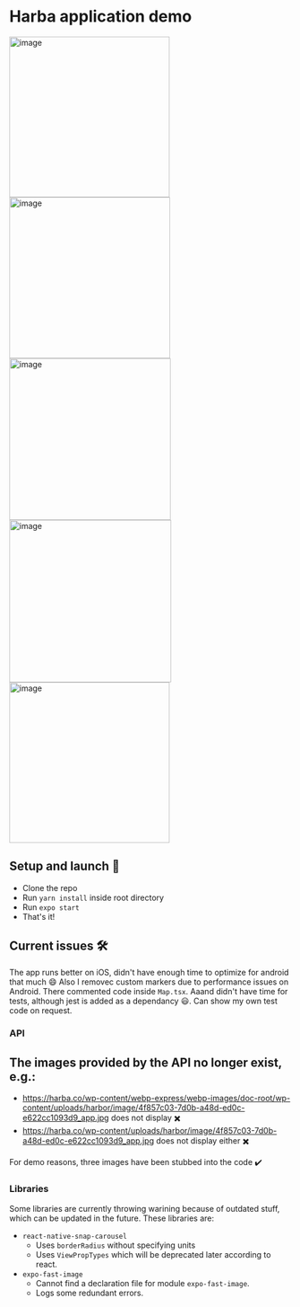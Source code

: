 # Harba application demo

<img width="286" alt="image" src="https://user-images.githubusercontent.com/55575853/177132683-943612c0-7643-4d7d-bfaa-1915a3f0509a.png"><img width="287" alt="image" src="https://user-images.githubusercontent.com/55575853/177133544-d24cd437-a812-490d-8f2a-6469e39464e0.png"><img width="288" alt="image" src="https://user-images.githubusercontent.com/55575853/177134219-c53ab0a8-0dd7-48ef-9935-ace81e6a5eb6.png"><img width="289" alt="image" src="https://user-images.githubusercontent.com/55575853/177134297-394a0493-a0e6-466a-8abf-2a88da0b92f9.png"><img width="286" alt="image" src="https://user-images.githubusercontent.com/55575853/177134375-3974433e-6a23-4dd8-8e49-27a528f2c0be.png">

## Setup and launch 🧰
- Clone the repo
- Run ``yarn install`` inside root directory
- Run ``expo start``
- That's it!


## Current issues 🛠️
The app runs better on iOS, didn't have enough time to optimize for android that much 😄 
Also I removec custom markers due to performance issues on Android. There commented code inside ``Map.tsx``.
Aaand didn't have time for tests, although jest is added as a dependancy 😃. Can show my own test code on request.
### API 

## The images provided by the API no longer exist, e.g.: 
 - https://harba.co/wp-content/webp-express/webp-images/doc-root/wp-content/uploads/harbor/image/4f857c03-7d0b-a48d-ed0c-e622cc1093d9_app.jpg does not display ✖️
 - https://harba.co/wp-content/uploads/harbor/image/4f857c03-7d0b-a48d-ed0c-e622cc1093d9_app.jpg does not display either ✖️

For demo reasons, three images have been stubbed into the code ✔️

### Libraries
Some libraries are currently throwing warining because of outdated stuff, which can be updated in the future. These libraries are:

 - ``react-native-snap-carousel``
    - Uses ``borderRadius`` without specifying units
    - Uses ``ViewPropTypes`` which will be deprecated later according to react.
 - ``expo-fast-image``
    - Cannot find a declaration file for module ``expo-fast-image``.
    - Logs some redundant errors.
